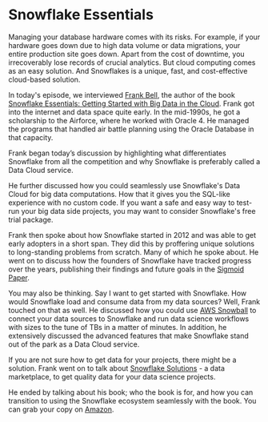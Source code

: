 # Snowflake Essentials

Managing your database hardware comes with its risks. For example, if your hardware goes down due to high data volume or data migrations, your entire production site goes down. Apart from the cost of downtime, you irrecoverably lose records of crucial analytics. But cloud computing comes as an easy solution. And Snowflakes is a unique, fast, and cost-effective cloud-based solution. 

In today's episode, we interviewed [Frank Bell](https://twitter.com/frank8993), the author of the book [Snowflake Essentials: Getting Started with Big Data in the Cloud](https://www.amazon.com/Snowflake-Essentials-Getting-Started-Cloud/dp/148427315X). Frank got into the internet and data space quite early. In the mid-1990s, he got a scholarship to the Airforce, where he worked with Oracle 4. He managed the programs that handled air battle planning using the Oracle Database in that capacity. 

Frank began today’s discussion by highlighting what differentiates Snowflake from all the competition and why Snowflake is preferably called a Data Cloud service. 

He further discussed how you could seamlessly use Snowflake's Data Cloud for big data computations. How that it gives you the SQL-like experience with no custom code. If you want a safe and easy way to test-run your big data side projects, you may want to consider Snowflake's free trial package.

Frank then spoke about how Snowflake started in 2012 and was able to get early adopters in a short span. They did this by proffering unique solutions to long-standing problems from scratch. Many of which he spoke about. He went on to discuss how the founders of Snowflake have tracked progress over the years, publishing their findings and future goals in the [Sigmoid Paper](https://www.snowflake.com/resource/sigmod-2016-paper-snowflake-elastic-data-warehouse/).  

You may also be thinking. Say I want to get started with Snowflake. How would Snowflake load and consume data from my data sources? Well, Frank touched on that as well. He discussed how you could use [AWS Snowball](https://aws.amazon.com/snowball/?whats-new-cards.sort-by=item.additionalFields.postDateTime&whats-new-cards.sort-order=desc) to connect your data sources to Snowflake and run data science workflows with sizes to the tune of TBs in a matter of minutes. In addition, he extensively discussed the advanced features that make Snowflake stand out of the park as a Data Cloud service.

If you are not sure how to get data for your projects, there might be a solution. Frank went on to talk about [Snowflake Solutions](https://snowflakesolutions.net/) - a data marketplace, to get quality data for your data science projects.

He ended by talking about his book; who the book is for, and how you can transition to using the Snowflake ecosystem seamlessly with the book. You can grab your copy on [Amazon](https://www.amazon.com/Snowflake-Essentials-Getting-Started-Cloud/dp/148427315X). 